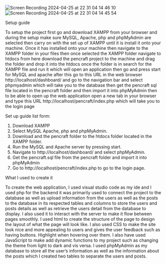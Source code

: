 ![Screen Recording 2024-04-25 at 22 31 04 14 46 10](https://github.com/Jez02/writers-social-media-site/assets/173711586/4ded90be-e13a-4a72-9d35-c9839b292a9c)
![Screen Recording 2024-04-25 at 22 31 04 14 45 54](https://github.com/Jez02/writers-social-media-site/assets/173711586/836875f4-f362-4c2c-b229-efc88182baad)

Setup guide 

To setup the project first go and download XAMPP from your browser and during the setup make sure MySQL, Apache, php and phpMyAdmin are selected then carry on with the set up of XAMPP until it is install it onto your machine. Once it has installed onto your machine then navigate to the XAMPP folder in your files then once selected the XAMPP folder navigate to htdocs from here download the pencraft project to the machine and drag the folder and drop it into the htdocs once the folder is in search for the XAMPP file and run it which will open an application then go and press start for MySQL and apache after this go to this URL in the web browser http://localhost/dashboard/ and go to the navigation bar and select phpmyadmin which will take you to the database then  get the pencraft sql file located in the pencraft folder and then import it into phpMyAdmin then to be able to open up the web application open a new tab in your browser and type this URL  http://localhost/pencraft/index.php which will take you to the login page

Set up guide list form:

1.	Download XAMPP
2.	Select MySQL Apache, php and phpMyAdmin.
3.	Download and the pencraft folder to the htdocs folder located in the XAMPP folder.
4.	Run the MySQL and Apache server by pressing start.
5.	Navigate to http://localhost/dashboard/ and select phpMyAdmin.
6.	Get the pencraft.sql file from the pencraft folder and import it into phpMyAdmin 
7.	Go to http://localhost/pencraft/index.php to go to the login page.


What I used to create it 

To create the web application, I used visual studio code as my ide and I used php for the backend it was primarily used to connect the project to the database as well as upload information from the users as well as the posts to the database in its respected tables and columns to store the users and posts details as well as retrieve the users detail from the database to display. I also used it to interact with the server to make it flow between pages smoothly. I used html to create the structure of the page to design the layout of what the page will look like. I also used CSS to make the site look nice and more appealing to users and gives the user feedback such as having buttons. Highlight when hovering over them. I also have used JavaScript to make add dynamic functions to my project such as changing the theme from light to dark and vis versa. I used phpMyAdmin as my database to store all the user’s information as well as the information about the posts which I created two tables to separate the users and posts.
